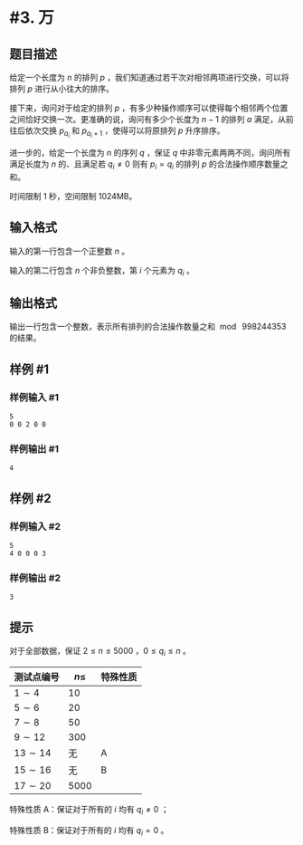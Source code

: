 # #3. 万

## 题目描述

给定一个长度为 $n$ 的排列 $p$ ，我们知道通过若干次对相邻两项进行交换，可以将排列 $p$ 进行从小往大的排序。

接下来，询问对于给定的排列 $p$ ，有多少种操作顺序可以使得每个相邻两个位置之间恰好交换一次。更准确的说，询问有多少个长度为 $n-1$ 的排列 $a$ 满足，从前往后依次交换 $p_{a_i}$ 和 $p_{a_i+1}$ ，使得可以将原排列 $p$ 升序排序。

进一步的，给定一个长度为 $n$ 的序列 $q$ ，保证 $q$ 中非零元素两两不同，询问所有满足长度为 $n$ 的、且满足若 $q_i \not = 0$ 则有 $p_i = q_i$ 的排列 $p$ 的合法操作顺序数量之和。

时间限制 1 秒，空间限制 1024MB。

## 输入格式

输入的第一行包含一个正整数 $n$ 。

输入的第二行包含 $n$ 个非负整数，第 $i$ 个元素为 $q_i$ 。

## 输出格式

输出一行包含一个整数，表示所有排列的合法操作数量之和 $\bmod \ 998244353$ 的结果。

## 样例 #1

### 样例输入 #1

```
5
0 0 2 0 0
```

### 样例输出 #1

```
4
```

## 样例 #2

### 样例输入 #2

```
5
4 0 0 0 3
```

### 样例输出 #2

```
3
```

## 提示

对于全部数据，保证 $2 \leq n \leq 5000$ ，$0 \leq q_i \leq n$ 。

| 测试点编号 | $n \leq$   | 特殊性质 |
| ------------ | ---- | ---------- |
| $1 \sim 4$           | $10$   |          |
| $5 \sim 6$           | $20$   |          |
| $7 \sim 8$           | $50$   |          |
| $9 \sim 12$           | $300$   |          |
| $13 \sim 14$           | 无 | A        |
| $15 \sim 16$           | 无 | B        |
| $17 \sim 20$           | $5000$   |          |

特殊性质 A：保证对于所有的 $i$ 均有 $q_i \not = 0$ ；

特殊性质 B：保证对于所有的 $i$ 均有 $q_i = 0$ 。